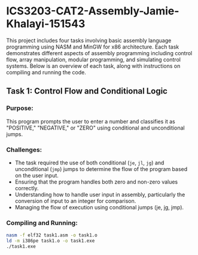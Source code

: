 # ICS3203-CAT2-Assembly-Jamie-Khalayi-151543


This project includes four tasks involving basic assembly language programming using NASM and MinGW for x86 architecture. Each task demonstrates different aspects of assembly programming including control flow, array manipulation, modular programming, and simulating control systems. Below is an overview of each task, along with instructions on compiling and running the code.

## Task 1: Control Flow and Conditional Logic

### Purpose:
This program prompts the user to enter a number and classifies it as "POSITIVE," "NEGATIVE," or "ZERO" using conditional and unconditional jumps.

### Challenges:
- The task required the use of both conditional (`je`, `jl`, `jg`) and unconditional (`jmp`) jumps to determine the flow of the program based on the user input.
- Ensuring that the program handles both zero and non-zero values correctly.
- Understanding how to handle user input in assembly, particularly the conversion of input to an integer for comparison.
- Managing the flow of execution using conditional jumps (je, jg, jmp).

### Compiling and Running:
```bash
nasm -f elf32 task1.asm -o task1.o
ld -m i386pe task1.o -o task1.exe
./task1.exe

